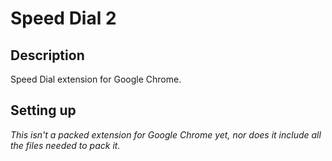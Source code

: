 # __Speed Dial 2__

## Description
Speed Dial extension for Google Chrome.

## Setting up
_This isn't a packed extension for Google Chrome yet, nor does it include all the files needed to pack it._
